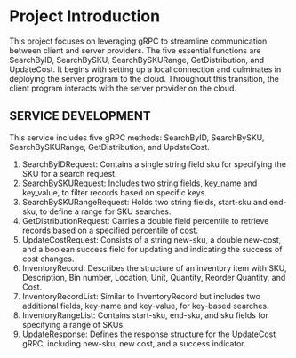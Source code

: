 # Project Introduction
This project focuses on leveraging gRPC to streamline communication between client and server providers. The
five essential functions are SearchByID, SearchBySKU, SearchBySKURange, GetDistribution, and UpdateCost. It begins with
setting up a local connection and culminates in deploying the
server program to the cloud. Throughout this transition, the
client program interacts with the server provider on the cloud.

##  SERVICE DEVELOPMENT
This service includes five gRPC methods: SearchByID,
SearchBySKU, SearchBySKURange, GetDistribution, and
UpdateCost.
1) SearchByIDRequest: Contains a single string field sku
for specifying the SKU for a search request.  
2) SearchBySKURequest: Includes two string fields, key_name and key_value, to filter records based on specific
keys.  
3) SearchBySKURangeRequest: Holds two string fields,
start-sku and end-sku, to define a range for SKU searches.  
4) GetDistributionRequest: Carries a double field percentile
to retrieve records based on a specified percentile of cost.  
5) UpdateCostRequest: Consists of a string new-sku, a double new-cost, and a boolean success field for updating
and indicating the success of cost changes.  
6) InventoryRecord: Describes the structure of an inventory
item with SKU, Description, Bin number, Location, Unit,
Quantity, Reorder Quantity, and Cost.  
7) InventoryRecordList: Similar to InventoryRecord but includes two additional fields, key-name and key-value, for
key-based searches.  
8) InventoryRangeList: Contains start-sku, end-sku, and sku
fields for specifying a range of SKUs.  
9) UpdateResponse: Defines the response structure for the
UpdateCost gRPC, including new-sku, new cost, and a
success indicator.  
